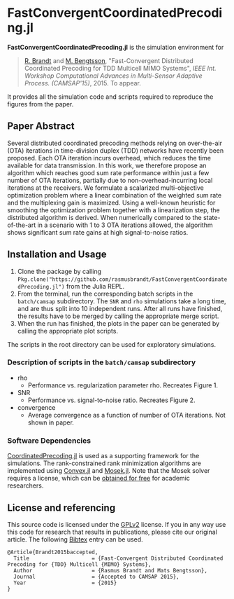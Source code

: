 # FastConvergentCoordinatedPrecoding.jl

**FastConvergentCoordinatedPrecoding.jl** is the simulation environment for
> [R. Brandt][rabr5411] and [M. Bengtsson][matben], "Fast-Convergent Distributed Coordinated Precoding for TDD Multicell MIMO Systems", _IEEE Int. Workshop Computational Advances in Multi-Sensor Adaptive Process. (CAMSAP'15)_, 2015. To appear.

It provides all the simulation code and scripts required to reproduce the figures from the paper.

## Paper Abstract
Several distributed coordinated precoding methods relying on over-the-air (OTA) iterations in time-division duplex (TDD) networks have recently been proposed. Each OTA iteration incurs overhead, which reduces the time available for data transmission. In this work, we therefore propose an algorithm which reaches good sum rate performance within just a few number of OTA iterations, partially due to non-overhead-incurring local iterations at the receivers. We formulate a scalarized multi-objective optimization problem where a linear combination of the weighted sum rate and the multiplexing gain is maximized. Using a well-known heuristic for smoothing the optimization problem together with a linearization step, the distributed algorithm is derived. When numerically compared to the state-of-the-art in a scenario with 1 to 3 OTA iterations allowed, the algorithm shows significant sum rate gains at high signal-to-noise ratios.

## Installation and Usage

1. Clone the package by calling `Pkg.clone("https://github.com/rasmusbrandt/FastConvergentCoordinatedPrecoding.jl")` from the Julia REPL.
2. From the terminal, run the corresponding batch scripts in the `batch/camsap` subdirectory. The `SNR` and `rho` simulations take a long time, and are thus split into 10 independent runs. After all runs have finished, the results have to be merged by calling the appropriate merge script.
3. When the run has finished, the plots in the paper can be generated by calling the appropriate plot scripts.

The scripts in the root directory can be used for exploratory simulations.

### Description of scripts in the `batch/camsap` subdirectory

- rho
  - Performance vs. regularization parameter rho. Recreates Figure 1.
- SNR
  - Performance vs. signal-to-noise ratio. Recreates Figure 2.
- convergence
  - Average convergence as a function of number of OTA iterations. Not shown in paper.

### Software Dependencies
[CoordinatedPrecoding.jl][CoordinatedPrecodingJL] is used as a supporting framework for the simulations. The rank-constrained rank minimization algorithms are implemented using [Convex.jl][ConvexJL] and [Mosek.jl][MosekJL]. Note that the Mosek solver requires a license, which can be [obtained for free](https://www.mosek.com/resources/academic-license) for academic researchers.

## License and referencing
This source code is licensed under the [GPLv2][gplv2] license. If you in any way
use this code for research that results in publications, please cite our
original article. The following [Bibtex][bibtex] entry can be used.
```
@Article{Brandt2015baccepted,
  Title                    = {Fast-Convergent Distributed Coordinated Precoding for {TDD} Multicell {MIMO} Systems},
  Author                   = {Rasmus Brandt and Mats Bengtsson},
  Journal                  = {Accepted to CAMSAP 2015},
  Year                     = {2015}
}
```

[rabr5411]: http://www.kth.se/profile/rabr5411
[matben]: http://www.kth.se/profile/matben
[CoordinatedPrecodingJL]: https://github.com/rasmusbrandt/CoordinatedPrecoding.jl
[ConvexJL]: https://github.com/JuliaOpt/Convex.jl
[MosekJL]: https://github.com/JuliaOpt/Mosek.jl
[gplv2]: http://choosealicense.com/licenses/gpl-v2
[bibtex]: http://www.bibtex.org/
